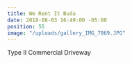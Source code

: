 ```yaml
---
title: We Rent It Buda
date: 2018-08-03 16:49:00 -05:00
position: 55
image: "/uploads/gallery_IMG_7069.JPG"
---
```


Type II Commercial Driveway